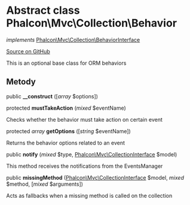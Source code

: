 # Abstract class **Phalcon\\Mvc\\Collection\\Behavior**

*implements* [Phalcon\Mvc\Collection\BehaviorInterface](/en/3.2/api/Phalcon_Mvc_Collection_BehaviorInterface)

<a href="https://github.com/phalcon/cphalcon/blob/master/phalcon/mvc/collection/behavior.zep" class="btn btn-default btn-sm">Source on GitHub</a>

This is an optional base class for ORM behaviors

## Metody

public **__construct** ([*array* $options])

protected **mustTakeAction** (*mixed* $eventName)

Checks whether the behavior must take action on certain event

protected *array* **getOptions** ([*string* $eventName])

Returns the behavior options related to an event

public **notify** (*mixed* $type, [Phalcon\Mvc\CollectionInterface](/en/3.2/api/Phalcon_Mvc_CollectionInterface) $model)

This method receives the notifications from the EventsManager

public **missingMethod** ([Phalcon\Mvc\CollectionInterface](/en/3.2/api/Phalcon_Mvc_CollectionInterface) $model, *mixed* $method, [*mixed* $arguments])

Acts as fallbacks when a missing method is called on the collection